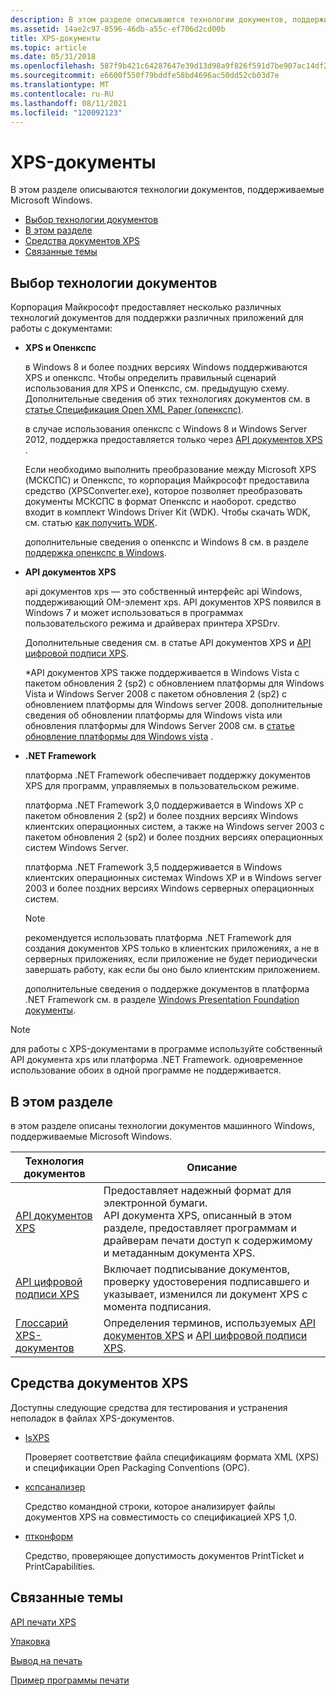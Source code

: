 ```yaml
---
description: В этом разделе описываются технологии документов, поддерживаемые Microsoft Windows.
ms.assetid: 14ae2c97-8596-46db-a55c-ef706d2cd00b
title: XPS-документы
ms.topic: article
ms.date: 05/31/2018
ms.openlocfilehash: 587f9b421c64287647e39d13d98a9f826f591d7be907ac14df21d649b3a66c80
ms.sourcegitcommit: e6600f550f79bddfe58bd4696ac50dd52cb03d7e
ms.translationtype: MT
ms.contentlocale: ru-RU
ms.lasthandoff: 08/11/2021
ms.locfileid: "120092123"
---
```

# <a name="xps-documents"></a>XPS-документы

В этом разделе описываются технологии документов, поддерживаемые Microsoft Windows.

-   [Выбор технологии документов](#choosing-a-document-technology)
-   [В этом разделе](#in-this-section)
-   [Средства документов XPS](#xps-document-tools)
-   [Связанные темы](#related-topics)


## <a name="choosing-a-document-technology"></a>Выбор технологии документов

Корпорация Майкрософт предоставляет несколько различных технологий документов для поддержки различных приложений для работы с документами:

-   **XPS и Опенкспс**

    в Windows 8 и более поздних версиях Windows поддерживаются XPS и опенкспс. Чтобы определить правильный сценарий использования для XPS и Опенкспс, см. предыдущую схему. Дополнительные сведения об этих технологиях документов см. в [статье Спецификация Open XML Paper (опенкспс)](https://www.ecma-international.org/publications/standards/Ecma-388.htm).

    в случае использования опенкспс с Windows 8 и Windows Server 2012, поддержка предоставляется только через [API документов XPS](documents-xps.md) .

    Если необходимо выполнить преобразование между Microsoft XPS (МСКСПС) и Опенкспс, то корпорация Майкрософт предоставила средство (XPSConverter.exe), которое позволяет преобразовать документы МСКСПС в формат Опенкспс и наоборот. средство входит в комплект Windows Driver Kit (WDK). Чтобы скачать WDK, см. статью [как получить WDK](/windows-hardware/drivers/download-the-wdk).

    дополнительные сведения о опенкспс и Windows 8 см. в разделе [поддержка опенкспс в Windows](/windows-hardware/drivers/print/driver-support-for-openxps).

-   **API документов XPS**

    api документов xps — это собственный интерфейс api Windows, поддерживающий OM-элемент xps. API документов XPS появился в Windows 7 и может использоваться в программах пользовательского режима и драйверах принтера XPSDrv.

    Дополнительные сведения см. в статье API документов XPS и [API цифровой подписи XPS](xps-digital-signatures.md).

    \*API документов XPS также поддерживается в Windows Vista с пакетом обновления 2 (sp2) с обновлением платформы для Windows Vista и Windows Server 2008 с пакетом обновления 2 (sp2) с обновлением платформы для Windows server 2008. дополнительные сведения об обновлении платформы для Windows vista или обновления платформы для Windows Server 2008 см. в [статье обновление платформы для Windows vista](/windows/desktop/win7ip/platform-update-for-windows-vista-portal) .

-   **.NET Framework**

    платформа .NET Framework обеспечивает поддержку документов XPS для программ, управляемых в пользовательском режиме.

    платформа .NET Framework 3,0 поддерживается в Windows XP с пакетом обновления 2 (sp2) и более поздних версиях Windows клиентских операционных систем, а также на Windows server 2003 с пакетом обновления 2 (sp2) и более поздних версиях операционных систем Windows Server.

    платформа .NET Framework 3,5 поддерживается в Windows клиентских операционных системах Windows XP и в Windows server 2003 и более поздних версиях Windows серверных операционных систем.

    > [!Note]  
    > рекомендуется использовать платформа .NET Framework для создания документов XPS только в клиентских приложениях, а не в серверных приложениях, если приложение не будет периодически завершать работу, как если бы оно было клиентским приложением.

     

    дополнительные сведения о поддержке документов в платформа .NET Framework см. в разделе [Windows Presentation Foundation документы](/previous-versions/dotnet/netframework-3.0/ms749165(v=vs.85)).

> [!Note]  
> для работы с XPS-документами в программе используйте собственный API документа xps или платформа .NET Framework. одновременное использование обоих в одной программе не поддерживается.

 

## <a name="in-this-section"></a>В этом разделе

в этом разделе описаны технологии документов машинного Windows, поддерживаемые Microsoft Windows.



| Технология документов                                                                   | Описание                                                                                                                                                                                                                                |
|--------------------------------------------------------------------|---------------------------------------------------------------------------------------------------------------------------------------------------------------------------------------------------------------------------------|
| [API документов XPS](documents-xps.md)<br/>                   | Предоставляет надежный формат для электронной бумаги.<br/> API документа XPS, описанный в этом разделе, предоставляет программам и драйверам печати доступ к содержимому и метаданным документа XPS.<br/> |
| [API цифровой подписи XPS](xps-digital-signatures.md)<br/> | Включает подписывание документов, проверку удостоверения подписавшего и указывает, изменился ли документ XPS с момента подписания.<br/>                                                                          |
| [Глоссарий XPS-документов](xpsapi-glossary.md)<br/>           | Определения терминов, используемых [API документов XPS](documents-xps.md) и [API цифровой подписи XPS](xps-digital-signatures.md).<br/>                                                                              |



 

## <a name="xps-document-tools"></a>Средства документов XPS

Доступны следующие средства для тестирования и устранения неполадок в файлах XPS-документов.

-   [IsXPS](/previous-versions/aa348104(v=vs.110))

    Проверяет соответствие файла спецификациям формата XML (XPS) и спецификации Open Packaging Conventions (OPC).

-   [кспсанализер](/windows-hardware/drivers/devtest/xpsanalyzer)

    Средство командной строки, которое анализирует файлы документов XPS на совместимость со спецификацией XPS 1,0.

-   [птконформ](/previous-versions/dd327476(v=msdn.10))

    Средство, проверяющее допустимость документов PrintTicket и PrintCapabilities.

## <a name="related-topics"></a>Связанные темы

<dl> <dt>

[API печати XPS](./printing-with-the-xpsprint-api.md)
</dt> <dt>

[Упаковка](/previous-versions/windows/desktop/opc/packaging)
</dt> <dt>

[Вывод на печать](./printdocs-printing.md)
</dt> <dt>
  
[Пример программы печати](https://github.com/microsoftarchive/msdn-code-gallery-microsoft/tree/master/Official%20Windows%20Platform%20Sample/Windows%208%20app%20samples/%5BC%2B%2B%5D-Windows%208%20app%20samples/C%2B%2B/Windows%208%20app%20samples/Print%20sample%20(Windows%208))
</dt> </dl>

 

